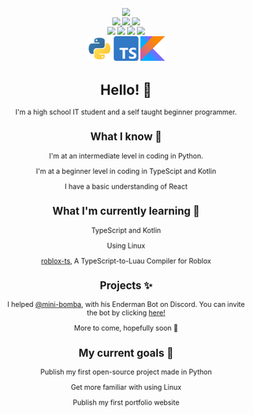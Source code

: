 <div id="header" align="center">
  <div id="container">
    <img src="https://avatars.githubusercontent.com/u/39914183?v=4" width="250"/>
    <div id="socials">
      <a href="https://www.youtube.com/aasd24">
        <img src="https://img.shields.io/badge/@aasd24-FF0000?logo=youtube&logoColor=white&style=for-the-badge"/>
      </a>
      <a href="https://www.twitter.com/aasdlive">
        <img src="https://img.shields.io/badge/@aasdlive-blue?logo=twitter&logoColor=white&style=for-the-badge"/>
      </a>
      <img src="https://img.shields.io/badge/@aasd-5865F2?logo=discord&logoColor=white&style=for-the-badge"/>
    </div>
    <div id="language-badges">
      <img src="https://img.shields.io/badge/Polish-Native-blue?style=for-the-badge"/>
      <img src="https://img.shields.io/badge/English-Advanced-blue?style=for-the-badge"/>
      <img src="https://img.shields.io/badge/Russian-Beginner-blue?style=for-the-badge"/>
      <img src="https://img.shields.io/badge/French-Beginner-blue?style=for-the-badge"/>
    </div>
    <div id="tools">
      <img src="icons/python.png", width="50"/>
      <img src="icons/ts.png", width="50"/>
      <img src="icons/kt.png", width="50"/>
    </div>
  </div>
</div>

<div id="hero" align="center">
  <h1>Hello! 👋</h1>
  <p>I'm a high school IT student and a self taught beginner programmer.<p>

  <h2>What I know 🌳 </h2>
  <p>I'm at an intermediate level in coding in Python.<p>
  <p>I'm at a beginner level in coding in TypeScipt and Kotlin<p>
  <p>I have a basic understanding of React<p>
  
  <h2>What I'm currently learning 🌱 </h2>

  <p>TypeScript and Kotlin</p>
  <p>Using Linux</p>
  <p><a href="https://roblox-ts.com/">roblox-ts</a>, A TypeScript-to-Luau Compiler for Roblox<p>

  <h2>Projects ✨</h2>
  
  <p>
    I helped <a href="https://github.com/mini-bomba">@mini-bomba<a/>, with his Enderman Bot on Discord. You can invite the bot by clicking
    <a href="https://discord.com/oauth2/authorize?client_id=676496144800415746&permissions=8&response_type=code&scope=bot">
      here!
    </a>
  </p>
  
  <p>More to come, hopefully soon 👀<p>
  <h2>My current goals 🏁</h2>

  <p>Publish my first open-source project made in Python</p>
  <p>Get more familiar with using Linux</p>
  <p>Publish my first portfolio website</p>
</div>

<!--
no i'm not deleting this
**aasd24/aasd24** is a ✨ _special_ ✨ repository because its `README.md` (this file) appears on your GitHub profile.

Here are some ideas to get you started:

- 🔭 I’m currently working on ...
- 🌱 I’m currently learning ...
- 👯 I’m looking to collaborate on ...
- 🤔 I’m looking for help with ...
- 💬 Ask me about ...
- 📫 How to reach me: ...
- 😄 Pronouns: ...
- ⚡ Fun fact: ...
-->
